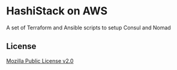# HashiStack on AWS

A set of Terraform and Ansible scripts to setup Consul and Nomad

## License

[Mozilla Public License v2.0](./LICENSE)
